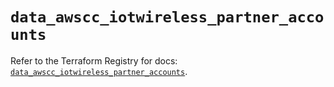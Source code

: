 # `data_awscc_iotwireless_partner_accounts`

Refer to the Terraform Registry for docs: [`data_awscc_iotwireless_partner_accounts`](https://registry.terraform.io/providers/hashicorp/awscc/0.70.0/docs/data-sources/iotwireless_partner_accounts).
